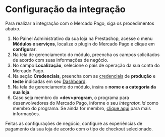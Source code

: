 # Configuração da integração
 
Para realizar a integração com o Mercado Pago, siga os procedimentos abaixo.
 
1. No Painel Administrativo da sua loja na Prestashop, acesse o menu **Módulos e serviços**, localize o plugin do Mercado Pago e clique em **configurar**.
2. Na tela de gerenciamento do módulo, preencha os campos solicitados de acordo com suas informações de negócio.
3. No campo **Localização**, selecione o país de operação da sua conta do Mercado Pago.
4. Na seção **Credenciais**, preencha com as [credenciais](/developers/pt/guides/additional-content/credentials/credentials) de **produção** e **teste** indicadas em seu [Dashboard](/developers/pt/guides/additional-content/your-integrations/introduction). 
5. Na tela de gerenciamento do módulo, insira o **nome e a categoria da sua loja**.
6. Caso seja membro do **&lt;dev&gt;program**, o programa para desenvolvedores do Mercado Pago, informe o seu *integrator_id* como membro do programa. Se ainda for membro, [clique aqui](/developers/pt/developer-program) para mais informações.
 
Feitas as configurações de negócio, configure as experiências de pagamento da sua loja de acordo com o tipo de checkout selecionado.